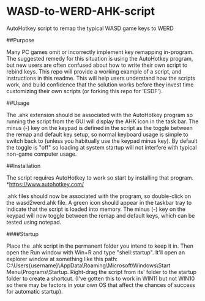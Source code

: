 # WASD-to-WERD-AHK-script
AutoHotkey script to remap the typical WASD game keys to WERD


##Purpose

Many PC games omit or incorrectly implement key remapping in-program. The suggested remedy for this situation is using the AutoHotkey program, but new users are often confused about how to write their own script to rebind keys. This repo will provide a working example of a script, and instructions in this readme. This will help users understand how the scripts work, and build confidence that the solution works before they invest time customizing their own scripts (or forking this repo for 'ESDF').


##Usage

The .ahk extension should be associated with the AutoHotkey program so running the script from the GUI will display the AHK icon in the task bar. The minus (-) key on the keypad is defined in the script as the toggle between the remap and default key setup, so normal keyboard usage is simple to switch back to (unless you habitually use the keypad minus key). By default the toggle is "off" so loading at system startup will not interfere with typical non-game computer usage.


##Installation

The script requires AutoHotkey to work so start by installing that program.
*https://www.autohotkey.com/

.ahk files should now be associated with the program, so double-click on the wasd2werd.ahk file. A green icon should appear in the taskbar tray to indicate that the script is loaded into memory. The minus (-) key on the keypad will now toggle between the remap and default keys, which can be tested using notepad.

####Startup

Place the .ahk script in the permanent folder you intend to keep it in. Then open the Run window with Win+R and type "shell:startup". It'll open an explorer window at something like this path: C:\Users\{username}\AppData\Roaming\Microsoft\Windows\Start Menu\Programs\Startup. Right-drag the script from its' folder to the startup folder to create a shortcut. (I've gotten this to work in WIN11 but not WIN10 so there may be factors in your own OS that affect the chances of success for automatic startup).
